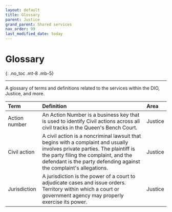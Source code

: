 ```yaml
---
layout: default
title: Glossary
parent: Justice
grand_parent: Shared services
nav_order: 99
last_modified_date: today
---
```


# Glossary
{: .no_toc .mt-8 .mb-5}

---

A glossary of terms and definitions related to the services within the DIO, Justice, and more.


| Term       | Definition          | Area |
|:-------------|:------------------|:------|
| Action number           | An Action Number is a business key that is used to identify Civil actions across all civil tracks in the Queen's Bench Court. | Justice  |
| Civil action | A civil action is a noncriminal lawsuit that begins with a complaint and usually involves private parties. The plaintiff is the party filing the complaint, and the defendant is the party defending against the complaint's allegations.| Justice  |
| Jurisdiction  | A jurisdiction is the power of a court to adjudicate cases and issue orders. Territory within which a court or government agency may properly exercise its power. | Justice   |
